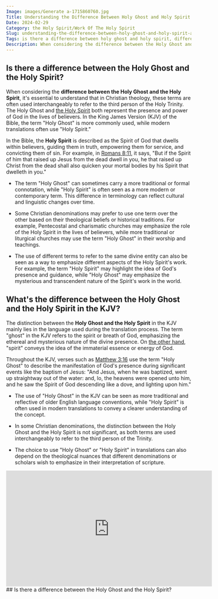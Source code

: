 ```yaml
---
Image: images/Generate a-1715860760.jpg
Title: Understanding the Difference Between Holy Ghost and Holy Spirit: A Comprehensive Guide for Christians
Date: 2024-02-29
Category: the Holy Spirit/Work Of The Holy Spirit
Slug: understanding-the-difference-between-holy-ghost-and-holy-spirit-a-comprehensive-guide-for-christians
Tags: is there a difference between holy ghost and holy spirit, difference between holy spirit and holy ghost, is the holy ghost and the holy spirit the same, difference between holy ghost and spirit, what is the difference between holy spirit and holy ghost, holy ghost vs holy spirit kjv, what's the difference between holy ghost and holy spirit, holy ghost and holy spirit, holy ghost and holy spirit difference, how many times is holy ghost mentioned in the bible, is the holy ghost and holy spirit the same, the holy spirit, work of the holy spirit
Description: When considering the difference between the Holy Ghost and the Holy Spirit its essential to understand that in Christian theology these terms are often used interchangeably to refer to the third person of the Holy Trinity The Holy Ghost and the Holy Spirit both represent the presence and power of
---
```




## Is there a difference between the Holy Ghost and the Holy Spirit?

When considering the **difference between the Holy Ghost and the Holy Spirit**, it's essential to understand that in Christian theology, these terms are often used interchangeably to refer to the third person of the Holy Trinity. The Holy Ghost and [the Holy Spirit](/the-origin-of-the-holy-spirit-in-scripture-a-comprehensive-guide) both represent the presence and power of God in the lives of believers. In the King James Version (KJV) of the Bible, the term "Holy Ghost" is more commonly used, while modern translations often use "Holy Spirit."

In the Bible, the **Holy Spirit** is described as the Spirit of God that dwells within believers, guiding them in truth, empowering them for service, and convicting them of sin. For example, in [Romans 8:11](https://www.bibleref.com/Romans/8/Romans-8-11.html), it says, "But if the Spirit of him that raised up Jesus from the dead dwell in you, he that raised up Christ from the dead shall also quicken your mortal bodies by his Spirit that dwelleth in you."

- The term "Holy Ghost" can sometimes carry a more traditional or formal connotation, while "Holy Spirit" is often seen as a more modern or contemporary term. This difference in terminology can reflect cultural and linguistic changes over time.

- Some Christian denominations may prefer to use one term over the other based on their theological beliefs or historical traditions. For example, Pentecostal and charismatic churches may emphasize the role of the Holy Spirit in the lives of believers, while more traditional or liturgical churches may use the term "Holy Ghost" in their worship and teachings.

- The use of different terms to refer to the same divine entity can also be seen as a way to emphasize different aspects of the Holy Spirit's work. For example, the term "Holy Spirit" may highlight the idea of God's presence and guidance, while "Holy Ghost" may emphasize the mysterious and transcendent nature of the Spirit's work in the world.

## What's the difference between the Holy Ghost and the Holy Spirit in the KJV?

The distinction between the **Holy Ghost and the Holy Spirit** in the KJV mainly lies in the language used during the translation process. The term "ghost" in the KJV refers to the spirit or breath of God, emphasizing the ethereal and mysterious nature of the divine presence. On [the other hand](/understanding-the-difference-between-water-baptism-and-spirit-baptism-a-comprehensive-guide-for-christian-believers), "spirit" conveys the idea of the immaterial essence or energy of God.

Throughout the KJV, verses such as [Matthew 3:16](https://www.bibleref.com/Matthew/3/Matthew-3-16.html) use the term "Holy Ghost" to describe the manifestation of God's presence during significant events like the baptism of Jesus: "And Jesus, when he was baptized, went up straightway out of the water: and, lo, the heavens were opened unto him, and he saw the Spirit of God descending like a dove, and lighting upon him."

- The use of "Holy Ghost" in the KJV can be seen as more traditional and reflective of older English language conventions, while "Holy Spirit" is often used in modern translations to convey a clearer understanding of the concept.

- In some Christian denominations, the distinction between the Holy Ghost and the Holy Spirit is not significant, as both terms are used interchangeably to refer to the third person of the Trinity.

- The choice to use "Holy Ghost" or "Holy Spirit" in translations can also depend on the theological nuances that different denominations or scholars wish to emphasize in their interpretation of scripture.

<iframe width="560" height="315" src="https://www.youtube.com/embed/9WuKJEOE9fQ" frameborder="0" allow="autoplay; encrypted-media" allowfullscreen></iframe>
## Is there a difference between the Holy Ghost and the Holy Spirit?